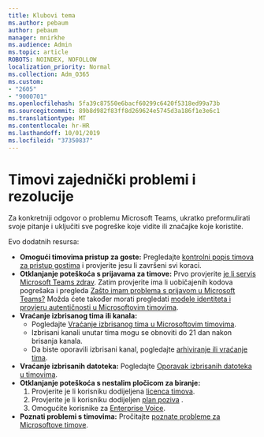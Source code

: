 ```yaml
---
title: Klubovi tema
ms.author: pebaum
author: pebaum
manager: mnirkhe
ms.audience: Admin
ms.topic: article
ROBOTS: NOINDEX, NOFOLLOW
localization_priority: Normal
ms.collection: Adm_O365
ms.custom:
- "2605"
- "9000701"
ms.openlocfilehash: 5fa39c87550e6bacf60299c6420f5318ed99a73b
ms.sourcegitcommit: 89b8d982f83ff8d269624e5745d3a186f1e3e6c1
ms.translationtype: MT
ms.contentlocale: hr-HR
ms.lasthandoff: 10/01/2019
ms.locfileid: "37350837"
---
```

#   <a name="teams-common-issues-and-resolutions"></a>Timovi zajednički problemi i rezolucije

Za konkretniji odgovor o problemu Microsoft Teams, ukratko preformulirati svoje pitanje i uključiti sve pogreške koje vidite ili značajke koje koristite.

Evo dodatnih resursa:

- **Omogući timovima pristup za goste:** Pregledajte [kontrolni popis timova za pristup gostima](https://docs.microsoft.com/microsoftteams/guest-access-checklist) i provjerite jesu li završeni svi koraci.
- **Otklanjanje poteškoća s prijavama za timove:** Prvo provjerite [je li servis Microsoft Teams zdrav](https://admin.microsoft.com/Adminportal/Home?source=applauncher#/servicehealth). Zatim provjerite ima li uobičajenih kodova pogrešaka i pregleda [Zašto imam problema s prijavom u Microsoft Teams?](https://support.office.com/article/a02f683b-61a3-4008-9447-ee60c5593b0f)  Možda ćete također morati pregledati [modele identiteta i provjeru autentičnosti u Microsoftovim timovima](https://docs.microsoft.com/MicrosoftTeams/identify-models-authentication).
- **Vraćanje izbrisanog tima ili kanala:** 
    - Pogledajte [Vraćanje izbrisanog tima u Microsoftovim timovima](https://blogs.technet.microsoft.com/skypehybridguy/2017/07/23/restoring-a-deleted-team-in-microsoft-teams/).
    - Izbrisani kanali unutar tima mogu se obnoviti do 21 dan nakon brisanja kanala. 
    - Da biste oporavili izbrisani kanal, pogledajte [arhiviranje ili vraćanje tima](https://support.office.com/article/archive-or-restore-a-team-dc161cfd-b328-440f-974b-5da5bd98b5a7).
- **Vraćanje izbrisanih datoteka:** Pogledajte [Oporavak izbrisanih datoteka u timovima](https://support.office.com/article/recover-deleted-files-in-teams-a591d771-89a6-49e2-ab7e-271936fe3c4e).
- **Otklanjanje poteškoća s nestalim pločicom za biranje:**  
    1. Provjerite je li korisniku dodijeljena [licenca timova](https://docs.microsoft.com/MicrosoftTeams/assign-teams-licenses).
    2. Provjerite je li korisniku dodijeljen [plan poziva](https://docs.microsoft.com/MicrosoftTeams/calling-plan-landing-page) .
    3. Omogućite korisnike za [Enterprise Voice](https://docs.microsoft.com/en-us/skypeforbusiness/skype-for-business-hybrid-solutions/plan-your-phone-system-cloud-pbx-solution/enable-users-for-enterprise-voice-online-and-phone-system-voicemail#to-enable-your-users-for-phone-system-in-office-365-voice-and-voicemail).
- **Poznati problemi s timovima:** Pročitajte [poznate probleme za Microsoftove timove](https://docs.microsoft.com/microsoftteams/known-issues).